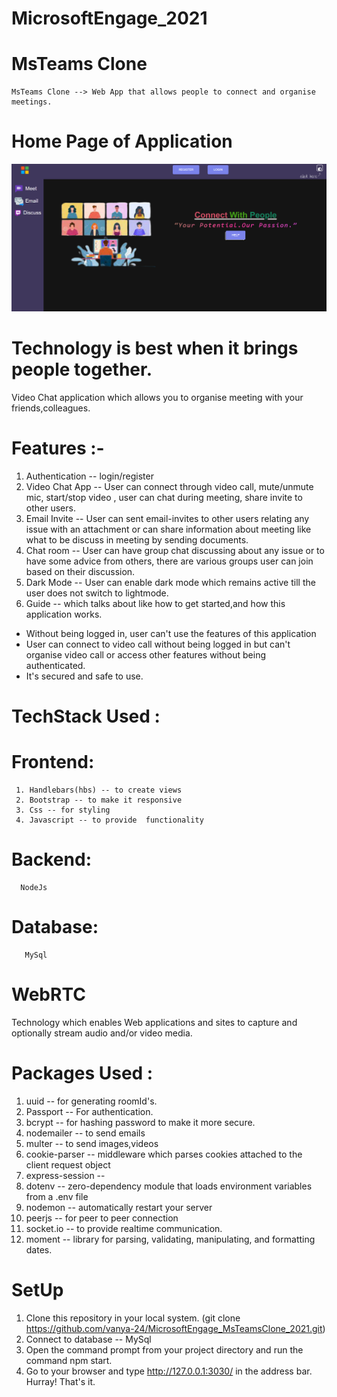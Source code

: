 # MicrosoftEngage_2021
# MsTeams Clone
    MsTeams Clone --> Web App that allows people to connect and organise meetings.
    
# Home Page of Application

 ![alt text](https://github.com/vanya-24/MsTeamsClone_MicrosoftEngage2021/blob/main/home.png)

# Technology is best when it brings people together.


 Video Chat application which allows you to organise meeting with your friends,colleagues.
# Features :-
1) Authentication -- login/register 
2) Video Chat App -- User can connect through video call, mute/unmute mic, start/stop video , user can chat during meeting, share invite to other users.
3) Email Invite -- User can sent email-invites to other users relating any issue with an attachment or can share information about meeting like what to be discuss in meeting by sending documents.
4) Chat room -- User can have group chat discussing about any issue or to have some advice from others, there are various groups user can join based on their discussion.
5) Dark Mode -- User can enable dark mode which remains active till the user does not switch to lightmode.
6) Guide -- which talks about like how to get started,and how this application works.

* Without being logged in, user can't use the features of this application
* User can connect to video call without being logged in but can't organise video call or access other features without being authenticated.
* It's secured and safe to use.


# TechStack Used :
 # Frontend: 
     1. Handlebars(hbs) -- to create views
     2. Bootstrap -- to make it responsive
     3. Css -- for styling
     4. Javascript -- to provide  functionality
 # Backend:
      NodeJs
 # Database:
       MySql



# WebRTC 
Technology which enables Web applications and sites to capture and optionally stream audio and/or video media.
# Packages Used :
  1) uuid -- for generating roomId's.
  2) Passport -- For authentication.
  3) bcrypt -- for hashing password to make it more secure.
  4) nodemailer -- to send emails
  5) multer -- to send images,videos
  6) cookie-parser -- middleware which parses cookies attached to the client request object
  7) express-session -- 
  8) dotenv -- zero-dependency module that loads environment variables from a .env file 
  9) nodemon -- automatically restart your server
  10) peerjs -- for peer to peer connection
  11) socket.io -- to provide realtime communication.
  12) moment --  library for parsing, validating, manipulating, and formatting dates.




# SetUp
1. Clone this repository in your local system. (git clone https://github.com/vanya-24/MicrosoftEngage_MsTeamsClone_2021.git)
2. Connect to database -- MySql
3. Open the command prompt from your project directory and run the command npm start.
4. Go to your browser and type http://127.0.0.1:3030/ in the address bar.
Hurray! That's it.



 




